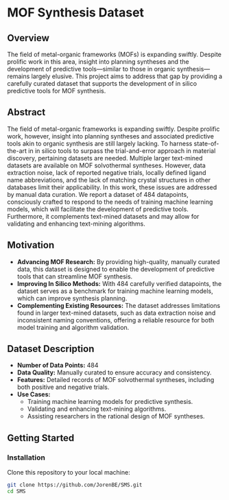 # MOF Synthesis Dataset

## Overview

The field of metal-organic frameworks (MOFs) is expanding swiftly. Despite prolific work in this area, insight into planning syntheses and the development of predictive tools—similar to those in organic synthesis—remains largely elusive. This project aims to address that gap by providing a carefully curated dataset that supports the development of in silico predictive tools for MOF synthesis.

## Abstract

The field of metal-organic frameworks is expanding swiftly. Despite prolific work, however, insight into planning syntheses and associated predictive tools akin to organic synthesis are still largely lacking. To harness state-of-the-art in in silico tools to surpass the trial-and-error approach in material discovery, pertaining datasets are needed. Multiple larger text-mined datasets are available on MOF solvothermal syntheses. However, data extraction noise, lack of reported negative trials, locally defined ligand name abbreviations, and the lack of matching crystal structures in other databases limit their applicability. In this work, these issues are addressed by manual data curation. We report a dataset of 484 datapoints, consciously crafted to respond to the needs of training machine learning models, which will facilitate the development of predictive tools. Furthermore, it complements text-mined datasets and may allow for validating and enhancing text-mining algorithms.

## Motivation

- **Advancing MOF Research:** By providing high-quality, manually curated data, this dataset is designed to enable the development of predictive tools that can streamline MOF synthesis.
- **Improving In Silico Methods:** With 484 carefully verified datapoints, the dataset serves as a benchmark for training machine learning models, which can improve synthesis planning.
- **Complementing Existing Resources:** The dataset addresses limitations found in larger text-mined datasets, such as data extraction noise and inconsistent naming conventions, offering a reliable resource for both model training and algorithm validation.

## Dataset Description

- **Number of Data Points:** 484
- **Data Quality:** Manually curated to ensure accuracy and consistency.
- **Features:** Detailed records of MOF solvothermal syntheses, including both positive and negative trials.
- **Use Cases:** 
  - Training machine learning models for predictive synthesis.
  - Validating and enhancing text-mining algorithms.
  - Assisting researchers in the rational design of MOF syntheses.

## Getting Started

### Installation

Clone this repository to your local machine:

```bash
git clone https://github.com/JorenBE/SMS.git
cd SMS
